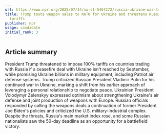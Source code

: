 ```yaml
---
url: https://www.npr.org/2025/07/14/nx-s1-5467272/russia-ukraine-war-trump-nato-weapons-tariffs
title: Trump touts weapon sales to NATO for Ukraine and threatens Russia with 100%
  tariffs
publisher: npr
usage: candidate
initial_rank: 3
---
```

## Article summary
President Trump threatened to impose 100% tariffs on countries trading with Russia if a ceasefire deal with Ukraine isn't reached by September, while promising Ukraine billions in military equipment, including Patriot air defense systems. Trump criticized Russian President Vladimir Putin for his continued war in Ukraine, marking a shift from his earlier approach of leveraging a personal relationship to negotiate peace. Ukrainian President Volodymyr Zelenskyy expressed optimism about strengthening Ukraine's air defense and joint production of weapons with Europe. Russian officials responded by calling the weapons deals a continuation of former President Joe Biden's policies and criticized the U.S. military-industrial complex. Despite the threats, Russia's main market index rose, and some Russian nationalists saw the 50-day deadline as an opportunity for a battlefield victory.
